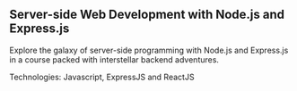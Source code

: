 ## Server-side Web Development with Node.js and Express.js

Explore the galaxy of server-side programming with Node.js and Express.js in a course packed with interstellar backend adventures.

Technologies: Javascript, ExpressJS and ReactJS
